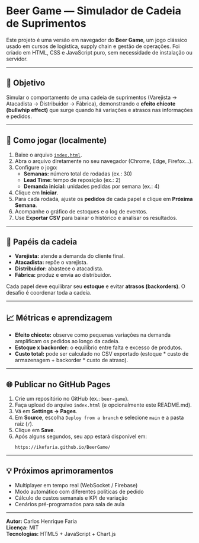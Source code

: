 # Beer Game — Simulador de Cadeia de Suprimentos

Este projeto é uma versão em navegador do **Beer Game**, um jogo clássico usado em cursos de logística, supply chain e gestão de operações. Foi criado em HTML, CSS e JavaScript puro, sem necessidade de instalação ou servidor.

---

## 🎯 Objetivo
Simular o comportamento de uma cadeia de suprimentos (Varejista → Atacadista → Distribuidor → Fábrica), demonstrando o **efeito chicote (bullwhip effect)** que surge quando há variações e atrasos nas informações e pedidos.

---

## 🚀 Como jogar (localmente)
1. Baixe o arquivo [`index.html`](./index.html).
2. Abra o arquivo diretamente no seu navegador (Chrome, Edge, Firefox...).
3. Configure o jogo:
   - **Semanas:** número total de rodadas (ex.: 30)
   - **Lead Time:** tempo de reposição (ex.: 2)
   - **Demanda inicial:** unidades pedidas por semana (ex.: 4)
4. Clique em **Iniciar**.
5. Para cada rodada, ajuste os **pedidos** de cada papel e clique em **Próxima Semana**.
6. Acompanhe o gráfico de estoques e o log de eventos.
7. Use **Exportar CSV** para baixar o histórico e analisar os resultados.

---

## 🧩 Papéis da cadeia
- **Varejista:** atende a demanda do cliente final.
- **Atacadista:** repõe o varejista.
- **Distribuidor:** abastece o atacadista.
- **Fábrica:** produz e envia ao distribuidor.

Cada papel deve equilibrar seu **estoque** e evitar **atrasos (backorders)**. O desafio é coordenar toda a cadeia.

---

## 📈 Métricas e aprendizagem
- **Efeito chicote:** observe como pequenas variações na demanda amplificam os pedidos ao longo da cadeia.
- **Estoque x backorder:** o equilíbrio entre falta e excesso de produtos.
- **Custo total:** pode ser calculado no CSV exportado (estoque * custo de armazenagem + backorder * custo de atraso).

---

## 🌐 Publicar no GitHub Pages
1. Crie um repositório no GitHub (ex.: `beer-game`).
2. Faça upload do arquivo `index.html` (e opcionalmente este README.md).
3. Vá em **Settings → Pages**.
4. Em **Source**, escolha `Deploy from a branch` e selecione `main` e a pasta raiz (`/`).
5. Clique em **Save**.
6. Após alguns segundos, seu app estará disponível em:
   ```
   https://ikefaria.github.io/BeerGame/
   ```

---

## 💡 Próximos aprimoramentos
- Multiplayer em tempo real (WebSocket / Firebase)
- Modo automático com diferentes políticas de pedido
- Cálculo de custos semanais e KPI de variação
- Cenários pré-programados para sala de aula

---

**Autor:** Carlos Henrique Faria  
**Licença:** MIT  
**Tecnologias:** HTML5 + JavaScript + Chart.js
